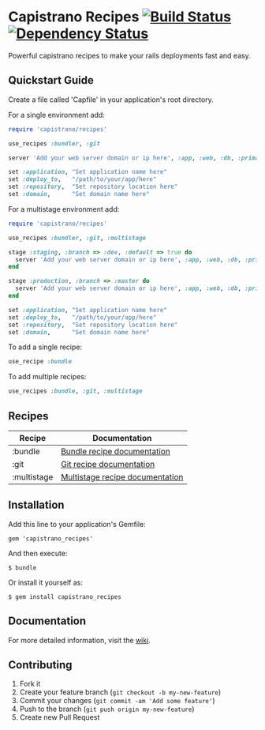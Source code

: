 # Capistrano Recipes [![Build Status](https://travis-ci.org/fernandoaleman/capistrano_recipes.png?branch=master)](https://travis-ci.org/fernandoaleman/capistrano_recipes) [![Dependency Status](https://gemnasium.com/fernandoaleman/capistrano_recipes.png)](https://gemnasium.com/fernandoaleman/capistrano_recipes)

Powerful capistrano recipes to make your rails deployments fast and easy.

## Quickstart Guide

Create a file called 'Capfile' in your application's root directory.

For a single environment add:

```ruby
require 'capistrano/recipes'

use_recipes :bundler, :git

server 'Add your web server domain or ip here', :app, :web, :db, :primary => true

set :application, "Set application name here"
set :deploy_to,   "/path/to/your/app/here"
set :repository,  "Set repository location here"
set :domain,      "Set domain name here"
```

For a multistage environment add:

```ruby
require 'capistrano/recipes'

use_recipes :bundler, :git, :multistage

stage :staging, :branch => :dev, :default => true do
  server 'Add your web server domain or ip here', :app, :web, :db, :primary => true
end

stage :production, :branch => :master do
  server 'Add your web server domain or ip here', :app, :web, :db, :primary => true
end

set :application, "Set application name here"
set :deploy_to,   "/path/to/your/app/here"
set :repository,  "Set repository location here"
set :domain,      "Set domain name here"
```

To add a single recipe:
```ruby
use_recipe :bundle
```

To add multiple recipes:
```ruby
use_recipes :bundle, :git, :multistage
```

## Recipes
| Recipe       | Documentation |
| ------------ | ------------- |
| :bundle      | [Bundle recipe documentation](https://github.com/fernandoaleman/capistrano_recipes/wiki/Bundle) |
| :git         | [Git recipe documentation](https://github.com/fernandoaleman/capistrano_recipes/wiki/Git) |
| :multistage  | [Multistage recipe documentation](https://github.com/fernandoaleman/capistrano_recipes/wiki/Multistage) |

## Installation

Add this line to your application's Gemfile:

    gem 'capistrano_recipes'

And then execute:

    $ bundle

Or install it yourself as:

    $ gem install capistrano_recipes

## Documentation
For more detailed information, visit the [wiki](https://github.com/fernandoaleman/capistrano_recipes/wiki).

## Contributing

1. Fork it
2. Create your feature branch (`git checkout -b my-new-feature`)
3. Commit your changes (`git commit -am 'Add some feature'`)
4. Push to the branch (`git push origin my-new-feature`)
5. Create new Pull Request
